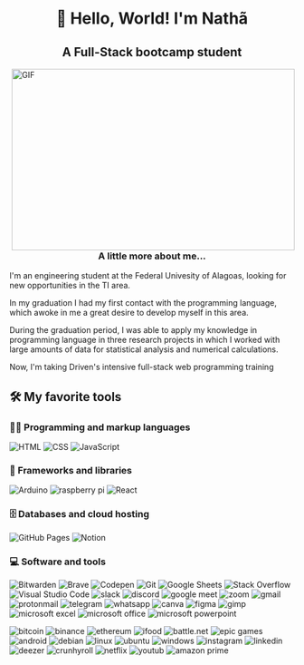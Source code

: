 <h1 align="center">👋 Hello, World! I'm Nathã</h1>
<h2 align="center">A Full-Stack bootcamp student</h2>

<img align="right" alt="GIF" src="https://github.com/abhisheknaiidu/abhisheknaiidu/blob/master/code.gif?raw=true" width="500" height="320" />

<h3 align="center">A little more about me...</h3>
<p>I'm an engineering student at the Federal Univesity of Alagoas, looking for new opportunities in the TI area.</p>

<p>In my graduation I had my first contact with the programming language, which awoke in me a great desire to develop myself in this area.</p>

<p>During the graduation period, I was able to apply my knowledge in programming language in three research projects in which I worked with large amounts of data for statistical analysis and numerical calculations.</p>

<p>Now, I'm taking Driven's intensive full-stack web programming training</p>

<h2>🛠️ My favorite tools</h2>

<h3>👨‍💻 Programming and markup languages</h3>

<p>
    <img alt="HTML" src="https://img.shields.io/badge/HTML5-E34F26?style=for-the-badge&logo=html5&logoColor=white">
    <img alt="CSS" src="https://img.shields.io/badge/CSS3-1572B6?style=for-the-badge&logo=css3&logoColor=white">
    <img alt="JavaScript" src="https://img.shields.io/badge/JavaScript-323330?style=for-the-badge&logo=javascript&logoColor=F7DF1E">
</p>


<h3>🧰 Frameworks and libraries</h3>

<p>
    <img alt="Arduino" src="https://img.shields.io/badge/Arduino-00979D?style=for-the-badge&logo=Arduino&logoColor=white">
    <img alt="raspberry pi" src="https://img.shields.io/badge/Raspberry%20Pi-A22846?style=for-the-badge&logo=Raspberry%20Pi&logoColor=white">
    <img alt="React" src="https://img.shields.io/badge/React-20232A?style=for-the-badge&logo=react&logoColor=61DAFB">
</p>

<h3>🗄️ Databases and cloud hosting</h3>

<p>
    <img alt="GitHub Pages" src="https://img.shields.io/badge/GitHub%20Pages-327FC7.svg?logo=github&logoColor=white">
    <img alt="Notion" src="https://img.shields.io/badge/Notion-000000?style=for-the-badge&logo=notion&logoColor=white">
</p>

<h3>💻 Software and tools</h3>

<p>
    <img alt="Bitwarden" src="https://img.shields.io/badge/-Bitwarden-175DDC?style=for-the-badgelogo=bitwarden&logoColor=white">
    <img alt="Brave" src="https://img.shields.io/badge/Brave-FF1B2D?style=for-the-badge&logo=Brave&logoColor=white">
    <img alt="Codepen" src="https://img.shields.io/badge/Codepen-000000?style=for-the-badge&logo=codepen&logoColor=white">
    <img alt="Git" src="https://img.shields.io/badge/GIT-E44C30?style=for-the-badge&logo=git&logoColor=white">
    <img alt="Google Sheets" src="https://img.shields.io/badge/Google%20Sheets-34A853?style=for-the-badge&logo=google-sheets&logoColor=white">
    <img alt="Stack Overflow" src="https://img.shields.io/badge/Stack_Overflow-FE7A16?style=for-the-badge&logo=stack-overflow&logoColor=white">
    <img alt="Visual Studio Code" src="https://img.shields.io/badge/Visual_Studio_Code-0078D4?style=for-the-badge&logo=visual%20studio%20code&logoColor=white">
    <img alt="slack" src="https://img.shields.io/badge/Slack-4A154B?style=for-the-badge&logo=slack&logoColor=white">
    <img alt="discord" src="https://img.shields.io/badge/Discord-5865F2?style=for-the-badge&logo=discord&logoColor=white">
    <img alt="google meet" src="https://img.shields.io/badge/Google%20Meet-00897B?style=for-the-badge&logo=google-meet&logoColor=white">
    <img alt="zoom" src="https://img.shields.io/badge/Zoom-2D8CFF?style=for-the-badge&logo=zoom&logoColor=white">
    <img alt="gmail" src="https://img.shields.io/badge/Gmail-D14836?style=for-the-badge&logo=gmail&logoColor=white">
    <img alt="protonmail" src="https://img.shields.io/badge/ProtonMail-8B89CC?style=for-the-badge&logo=protonmail&logoColor=white">
    <img alt="telegram" src="https://img.shields.io/badge/Telegram-2CA5E0?style=for-the-badge&logo=telegram&logoColor=white">
    <img alt="whatsapp" src="https://img.shields.io/badge/WhatsApp-25D366?style=for-the-badge&logo=whatsapp&logoColor=white">
    <img alt="canva" src="https://img.shields.io/badge/Canva-%2300C4CC.svg?&style=for-the-badge&logo=Canva&logoColor=white">
    <img alt="figma" src="https://img.shields.io/badge/Figma-F24E1E?style=for-the-badge&logo=figma&logoColor=white">
    <img alt="gimp" src="https://img.shields.io/badge/gimp-5C5543?style=for-the-badge&logo=gimp&logoColor=white">
    <img alt="microsoft excel" src="https://img.shields.io/badge/Microsoft_Excel-217346?style=for-the-badge&logo=microsoft-excel&logoColor=white">
    <img alt="microsoft office" src="https://img.shields.io/badge/Microsoft_Office-D83B01?style=for-the-badge&logo=microsoft-office&logoColor=white">
    <img alt="microsoft powerpoint" src="https://img.shields.io/badge/Microsoft_PowerPoint-B7472A?style=for-the-badge&logo=microsoft-powerpoint&logoColor=white">
    
</p>
<p>	
    <img alt="bitcoin" src="https://img.shields.io/badge/Bitcoin-000000?style=for-the-badge&logo=bitcoin&logoColor=white">
    <img alt="binance" src="https://img.shields.io/badge/Binance-FCD535?style=for-the-badge&logo=binance&logoColor=white">
    <img alt="ethereum" src="https://img.shields.io/badge/Ethereum-3C3C3D?style=for-the-badge&logo=Ethereum&logoColor=white">
    <img alt="ifood" src="https://img.shields.io/badge/iFood-EA1D2C?style=for-the-badge&logo=ifood&logoColor=white">
    <img alt="battle.net" src="https://img.shields.io/badge/Battle.net-000?style=for-the-badge&logo=battle.net&logoColor=148EFF">
    <img alt="epic games" src="https://img.shields.io/badge/Epic%20Games-313131?style=for-the-badge&logo=Epic%20Games&logoColor=white">
    <img alt="android" src="https://img.shields.io/badge/Android-3DDC84?style=for-the-badge&logo=android&logoColor=white">
    <img alt="debian" src="https://img.shields.io/badge/Debian-A81D33?style=for-the-badge&logo=debian&logoColor=white">
    <img alt="linux" src="https://img.shields.io/badge/Linux-FCC624?style=for-the-badge&logo=linux&logoColor=blac">
    <img alt="ubuntu" src="https://img.shields.io/badge/Ubuntu-E95420?style=for-the-badge&logo=ubuntu&logoColor=white">
    <img alt="windows" src="https://img.shields.io/badge/Windows-0078D6?style=for-the-badge&logo=windows&logoColor=white">
    <img alt="instagram" src="https://img.shields.io/badge/Instagram-E4405F?style=for-the-badge&logo=instagram&logoColor=white">
    <img alt="linkedin" src="https://img.shields.io/badge/LinkedIn-0077B5?style=for-the-badge&logo=linkedin&logoColor=white">
    <img alt="deezer" src="https://img.shields.io/badge/Deezer-FEAA2D?style=for-the-badge&logo=deezer&logoColor=white">
    <img alt="crunhyroll" src="https://img.shields.io/badge/Crunchyroll-F47521?style=for-the-badge&logo=crunchyroll&logoColor=white">
    <img alt="netflix" src="https://img.shields.io/badge/Netflix-E50914?style=for-the-badge&logo=netflix&logoColor=white">
    <img alt="youtub" src="https://img.shields.io/badge/YouTube-FF0000?style=for-the-badge&logo=youtube&logoColor=white">
    <img alt="amazon prime" src="https://img.shields.io/badge/Amazon%20Prime-00A8E1?style=for-the-badge&logo=netflix&logoColor=white">
</p>




